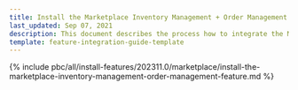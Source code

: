 ```yaml
---
title: Install the Marketplace Inventory Management + Order Management feature
last_updated: Sep 07, 2021
description: This document describes the process how to integrate the Marketplace Inventory Management + Order Management feature into a Spryker project.
template: feature-integration-guide-template
---
```


{% include pbc/all/install-features/202311.0/marketplace/install-the-marketplace-inventory-management-order-management-feature.md %} <!-- To edit, see /_includes/pbc/all/install-features/202311.0/marketplace/install-the-marketplace-inventory-management-order-management-feature.md -->
